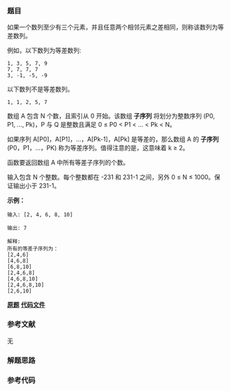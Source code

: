 ### 题目
如果一个数列至少有三个元素，并且任意两个相邻元素之差相同，则称该数列为等差数列。

例如，以下数列为等差数列:

    
    
    1, 3, 5, 7, 9
    7, 7, 7, 7
    3, -1, -5, -9

以下数列不是等差数列。

    
    
    1, 1, 2, 5, 7



数组 A 包含 N 个数，且索引从 0 开始。该数组 **子序列** 将划分为整数序列 (P0, P1, ..., Pk)，P 与 Q 是整数且满足 0 ≤
P0 < P1 < ... < Pk < N。



如果序列 A[P0]，A[P1]，...，A[Pk-1]，A[Pk] 是等差的，那么数组 A 的 **子序列** (P0，P1，…，PK)
称为等差序列。值得注意的是，这意味着 k ≥ 2。

函数要返回数组 A 中所有等差子序列的个数。

输入包含 N 个整数。每个整数都在 -231 和 231-1 之间，另外 0 ≤ N ≤ 1000。保证输出小于 231-1。



**示例：**



    
    
    输入: [2, 4, 6, 8, 10]
    
    输出: 7
    
    解释:
    所有的等差子序列为：
    [2,4,6]
    [4,6,8]
    [6,8,10]
    [2,4,6,8]
    [4,6,8,10]
    [2,4,6,8,10]
    [2,6,10]
    



 **[原题](https://leetcode-cn.com/problems/arithmetic-slices-ii-subsequence/)**    **[代码文件]()**


### 参考文献
无

### 解题思路




### 参考代码

```go


```




